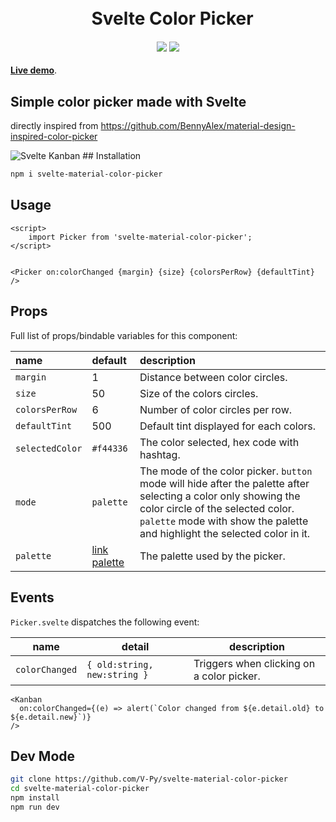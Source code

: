 <h1 align="center">
  <br>&ensp;Svelte Color Picker
</h1>

<h4 align="center">
<a href="https://www.npmjs.com/package/svelte-material-color-picker"><img src="https://img.shields.io/npm/v/svelte-material-color-picker.svg"/></a>
<a href="https://opensource.org/licenses/MIT"><img src="https://img.shields.io/badge/License-MIT-blue.svg"/></a>
<!-- TODO POST IT ON MADE WITH SVELTE -->
<!-- <a href="https://madewithsvelte.com/p/svelte-tags-input/shield-link"><img src="https://madewithsvelte.com/storage/repo-shields/2151-shield.svg"/></a> -->
</h4>

<div class="hide-in-docs">

**[Live demo](https://kanban-demo.vercel.app/picker)**.

</div>

## Simple color picker made with Svelte
directly inspired from https://github.com/BennyAlex/material-design-inspired-color-picker 
<!-- TODO : ILLUTRATION IMG -->
<img src="https://raw.githubusercontent.com/V-Py/svelte-material-color-picker/master/static/colorpicker.PNG" alt="Svelte Kanban">

<slot />
## Installation

```sh
npm i svelte-material-color-picker
```

## Usage

```svelte
<script>
    import Picker from 'svelte-material-color-picker';
</script>


<Picker on:colorChanged {margin} {size} {colorsPerRow} {defaultTint} />

```

## Props
Full list of props/bindable variables for this component:

<div class="table">

<!-- prettier-ignore -->
| name             | default                                                    | description                                                                                                                                                                                    |
| :--------------- | :--------------------------------------------------------- | :--------------------------------------------------------------------------------------------------------------------------------------------------------------------------------------------- |
| `margin`        | 1 | Distance between color circles. |
| `size`   | 50  | Size of the colors circles.|
| `colorsPerRow`      | 6 | Number of color circles per row.|
| `defaultTint`  | 500 | Default tint displayed for each colors.|
| `selectedColor` | `#f44336` | The color selected, hex code with hashtag. |
| `mode` | `palette` | The mode of the color picker. `button` mode will hide after the palette after selecting a color only showing the color circle of the selected color. `palette` mode with show the palette and highlight the selected color in it. |
| `palette`      | <a href="">link palette</a> | The palette used by the picker.|

</div>

## Events
`Picker.svelte` dispatches the following event:

| name        | detail                                                                              | description                                                                                                                         |
| ----------- | ----------------------------------------------------------------------------------- | ----------------------------------------------------------------------------------------------------------------------------------- |
| `colorChanged`       | `{ old:string, new:string }`                                                                | Triggers when clicking on a color picker.                                                                                           |

```svelte
<Kanban
  on:colorChanged={(e) => alert(`Color changed from ${e.detail.old} to ${e.detail.new}`)}
/>
```

## Dev Mode

```sh
git clone https://github.com/V-Py/svelte-material-color-picker
cd svelte-material-color-picker
npm install
npm run dev
```